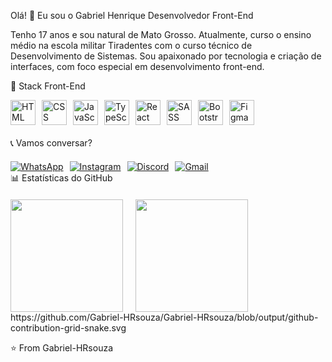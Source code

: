 Olá! 👋 Eu sou o Gabriel Henrique
Desenvolvedor Front-End

Tenho 17 anos e sou natural de Mato Grosso. Atualmente, curso o ensino médio na escola militar Tiradentes com o curso técnico de Desenvolvimento de Sistemas. Sou apaixonado por tecnologia e criação de interfaces, com foco especial em desenvolvimento front-end.

🎨 Stack Front-End
<div style="display: flex; gap: 10px; flex-wrap: wrap; margin-bottom: 20px;"> <img alt="HTML" title="HTML" width="40px" src="https://cdn.jsdelivr.net/gh/devicons/devicon@latest/icons/html5/html5-original.svg" /> <img alt="CSS" title="CSS" width="40px" src="https://cdn.jsdelivr.net/gh/devicons/devicon@latest/icons/css3/css3-original.svg" /> <img alt="JavaScript" title="JavaScript" width="40px" src="https://cdn.jsdelivr.net/gh/devicons/devicon@latest/icons/javascript/javascript-original.svg" /> <img alt="TypeScript" title="TypeScript" width="40px" src="https://cdn.jsdelivr.net/gh/devicons/devicon@latest/icons/typescript/typescript-original.svg" /> <img alt="React" title="React" width="40px" src="https://cdn.jsdelivr.net/gh/devicons/devicon@latest/icons/react/react-original.svg" /> <img alt="SASS" title="SASS" width="40px" src="https://cdn.jsdelivr.net/gh/devicons/devicon@latest/icons/sass/sass-original.svg" /> <img alt="Bootstrap" title="Bootstrap" width="40px" src="https://cdn.jsdelivr.net/gh/devicons/devicon@latest/icons/bootstrap/bootstrap-original.svg" /> <img alt="Figma" title="Figma" width="40px" src="https://cdn.jsdelivr.net/gh/devicons/devicon@latest/icons/figma/figma-original.svg" /> </div>
📞 Vamos conversar?
<div style="display: flex; gap: 10px; flex-wrap: wrap; margin-top: 20px;"> <a href="https://wa.me/5565984529590" target="_blank"> <img src="https://img.shields.io/badge/WhatsApp-25D366?style=for-the-badge&logo=whatsapp&logoColor=white" alt="WhatsApp"/> </a> <a href="https://www.instagram.com/2j_henrique7" target="_blank"> <img src="https://img.shields.io/badge/-Instagram-%23E4405F?style=for-the-badge&logo=instagram&logoColor=white" alt="Instagram"/> </a> <a href="https://discord.com/users/henrique.souza54" target="_blank"> <img src="https://img.shields.io/badge/Discord-7289DA?style=for-the-badge&logo=discord&logoColor=white" alt="Discord"/> </a> <a href="mailto:henrique.souzatt54@gmail.com" target="_blank"> <img src="https://img.shields.io/badge/Gmail-D14836?style=for-the-badge&logo=gmail&logoColor=white" alt="Gmail"/> </a> </div>
📊 Estatísticas do GitHub
<div style="display: flex; gap: 20px; margin-top: 20px; flex-wrap: wrap;"> <img height="180em" src="https://github-readme-stats.vercel.app/api?username=Gabriel-HRsouza&show_icons=true&theme=radical&include_all_commits=true&count_private=true"/> <img height="180em" src="https://github-readme-stats.vercel.app/api/top-langs/?username=Gabriel-HRsouza&layout=compact&langs_count=7&theme=radical"/> </div>
https://github.com/Gabriel-HRsouza/Gabriel-HRsouza/blob/output/github-contribution-grid-snake.svg

⭐️ From Gabriel-HRsouza

